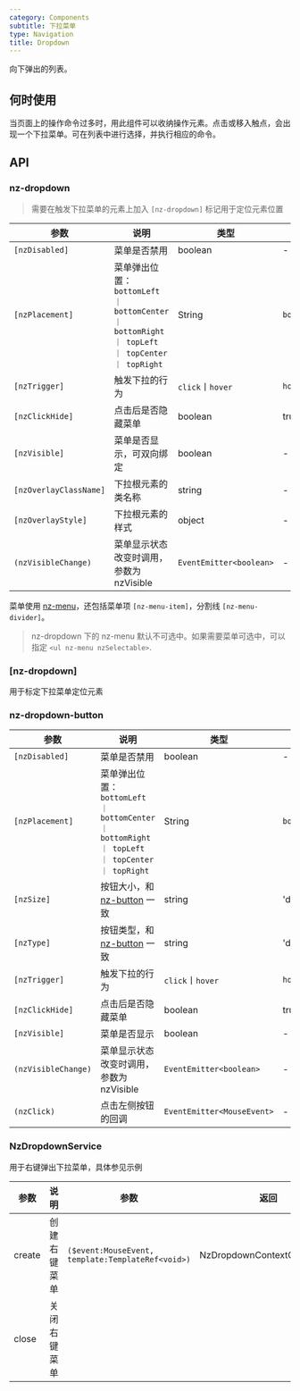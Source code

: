 ```yaml
---
category: Components
subtitle: 下拉菜单
type: Navigation
title: Dropdown
---
```


向下弹出的列表。

## 何时使用

当页面上的操作命令过多时，用此组件可以收纳操作元素。点击或移入触点，会出现一个下拉菜单。可在列表中进行选择，并执行相应的命令。

## API


### nz-dropdown

> 需要在触发下拉菜单的元素上加入 `[nz-dropdown]` 标记用于定位元素位置

| 参数 | 说明 | 类型 | 默认值 |
| --- | --- | --- | --- |
| `[nzDisabled]` | 菜单是否禁用 | boolean | - |
| `[nzPlacement]` | 菜单弹出位置：`bottomLeft ｜ bottomCenter ｜ bottomRight ｜ topLeft ｜ topCenter ｜ topRight` | String | `bottomLeft` |
| `[nzTrigger]` | 触发下拉的行为 | `click`丨`hover` | `hover` |
| `[nzClickHide]` | 点击后是否隐藏菜单 | boolean | true |
| `[nzVisible]` | 菜单是否显示，可双向绑定 | boolean | - |
| `[nzOverlayClassName]` | 下拉根元素的类名称 | string | - |
| `[nzOverlayStyle]` | 下拉根元素的样式 | object | - |
| `(nzVisibleChange)` | 菜单显示状态改变时调用，参数为 nzVisible | `EventEmitter<boolean>` | - |

菜单使用 [nz-menu](/components/menu/zh)，还包括菜单项 `[nz-menu-item]`，分割线 `[nz-menu-divider]`。

> nz-dropdown 下的 nz-menu 默认不可选中。如果需要菜单可选中，可以指定 `<ul nz-menu nzSelectable>`.

### [nz-dropdown]

用于标定下拉菜单定位元素

### nz-dropdown-button

| 参数 | 说明 | 类型 | 默认值 |
| --- | --- | --- | --- |
| `[nzDisabled]` | 菜单是否禁用 | boolean | - |
| `[nzPlacement]` | 菜单弹出位置：`bottomLeft ｜ bottomCenter ｜ bottomRight ｜ topLeft ｜ topCenter ｜ topRight` | String | `bottomLeft` |
| `[nzSize]` | 按钮大小，和 [nz-button](/components/button/zh) 一致 | string | 'default' |
| `[nzType]` | 按钮类型，和 [nz-button](/components/button/zh) 一致 | string | 'default' |
| `[nzTrigger]` | 触发下拉的行为 | `click`丨`hover` | `hover` |
| `[nzClickHide]` | 点击后是否隐藏菜单 | boolean | true |
| `[nzVisible]` | 菜单是否显示 | boolean | - |
| `(nzVisibleChange)` | 菜单显示状态改变时调用，参数为 nzVisible | `EventEmitter<boolean>` | - |
| `(nzClick)` | 点击左侧按钮的回调 | `EventEmitter<MouseEvent>` | - |

### NzDropdownService

用于右键弹出下拉菜单，具体参见示例

| 参数 | 说明 | 参数 | 返回 |
| --- | --- | --- | --- |
| create | 创建右键菜单 | `($event:MouseEvent, template:TemplateRef<void>)` | NzDropdownContextComponent |
| close | 关闭右键菜单 | | |